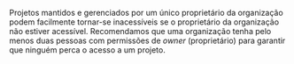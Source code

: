 Projetos mantidos e gerenciados por um único proprietário da organização podem facilmente tornar-se inacessíveis se o proprietário da organização não estiver acessível. Recomendamos que uma organização tenha pelo menos duas pessoas com permissões de *owner* (proprietário) para garantir que ninguém perca o acesso a um projeto.
